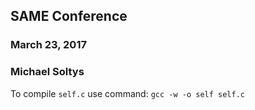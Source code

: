 ## SAME Conference
### March 23, 2017
### Michael Soltys

To compile `self.c` use command:
```gcc -w -o self self.c```
